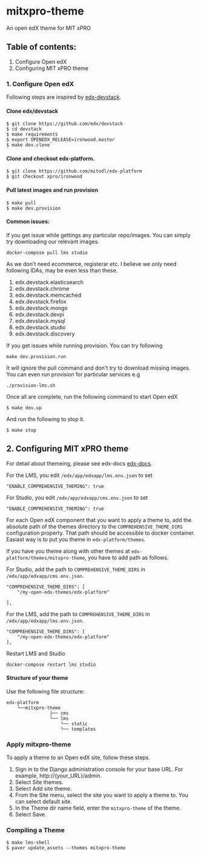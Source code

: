 # mitxpro-theme
An open edX theme for MIT xPRO 

## Table of contents:
1. Configure Open edX
2. Configuring MIT xPRO theme


### 1. Configure Open edX

Following steps are inspired by [edx-devstack](https://github.com/edx/devstack).

#### Clone edx/devstack

```
$ git clone https://github.com/edx/devstack
$ cd devstack
$ make requirements
$ export OPENEDX_RELEASE=ironwood.master
$ make dev.clone
```

#### Clone and checkout edx-platform.
```
$ git clone https://github.com/mitodl/edx-platform
$ git checkout xpro/ironwood
```

#### Pull latest images and run provision

```
$ make pull
$ make dev.provision 
```

#### Common issues:
If you get issue while gettings any particular repo/images. You can simply try downloading our relevant images. 

```docker-compose pull lms studio```

As we don't need ecommerce, registerar etc. I believe we only need following IDAs, may be even less than these.

1. edx.devstack.elasticsearch
2. edx.devstack.chrome
3. edx.devstack.memcached
4. edx.devstack.firefox
5. edx.devstack.mongo
5. edx.devstack.devpi
6. edx.devstack.mysql
8. edx.devstack.studio
9. edx.devstack.discovery

If you get issues while running provision. You can try following 

```make dev.provision.run```

It will ignore the pull command and don't try to download missing images. You can even run provision for particular services e.g

```./provision-lms.sh```


Once all are complete, run the following command to start Open edX

```$ make dev.up```

And run the following to stop it.

```$ make stop```


## 2. Configuring MIT xPRO theme

For detail about themeing, please see edx-docs [edx-docs](https://edx.readthedocs.io/projects/edx-installing-configuring-and-running/en/latest/configuration/changing_appearance/theming/overview_themes.html).

For the LMS, you edit `/edx/app/edxapp/lms.env.json` to set 

`"ENABLE_COMPREHENSIVE_THEMING": true`

For Studio, you edit `/edx/app/edxapp/cms.env.json` to set 

`"ENABLE_COMPREHENSIVE_THEMING": true`

For each Open edX component that you want to apply a theme to, add the absolute path of the themes directory to the `COMPREHENSIVE_THEME_DIRS` configuration property.
That path should be accessible to docker container. Easiast way is to put you theme in `edx-platform/themes`.

If you have you theme along with other themes at `edx-platform/themes/mitxpro-theme`, you have to add path as follows.

For Studio, add the path to `COMPREHENSIVE_THEME_DIRS` in `/edx/app/edxapp/cms.env.json`.

```
"COMPREHENSIVE_THEME_DIRS": [
    "/my-open-edx-themes/edx-platform"

],
```

For the LMS, add the path to `COMPREHENSIVE_THEME_DIRS` in `/edx/app/edxapp/lms.env.json`.

```
"COMPREHENSIVE_THEME_DIRS": [
    "/my-open-edx-themes/edx-platform"
],
```

Restart LMS and Studio

`docker-compose restart lms studio`

#### Structure of your theme

Use the following file structure:

```
edx-platform
    └──mitxpro-theme
                ├── cms
                └── lms
                    └── static
                    └── templates
```

### Apply mitxpro-theme

To apply a theme to an Open edX site, follow these steps.

1. Sign in to the Django administration console for your base URL. For example, http://{your_URL}/admin.
2. Select Site themes.
3. Select Add site theme.
4. From the Site menu, select the site you want to apply a theme to. You can select default site.
5. In the Theme dir name field, enter the `mitxpro-theme` of the theme.
6. Select Save.

### Compiling a Theme

```
$ make lms-shell
$ paver update_assets --themes mitxpro-theme
```
